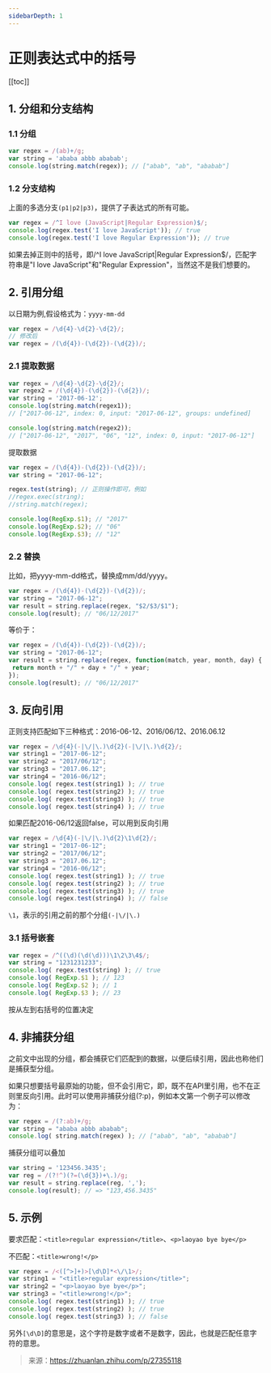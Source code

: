```yaml
---
sidebarDepth: 1
---
```


# 正则表达式中的括号

[[toc]]

## 1. 分组和分支结构

### 1.1 分组

```js
var regex = /(ab)+/g;
var string = 'ababa abbb ababab';
console.log(string.match(regex)); // ["abab", "ab", "ababab"]
```

### 1.2 分支结构

上面的多选分支`(p1|p2|p3)`，提供了子表达式的所有可能。

```js
var regex = /^I love (JavaScript|Regular Expression)$/;
console.log(regex.test('I love JavaScript')); // true
console.log(regex.test('I love Regular Expression')); // true
```

如果去掉正则中的括号，即/^I love JavaScript|Regular Expression\$/，匹配字符串是"I love JavaScript"和"Regular Expression"，当然这不是我们想要的。

## 2. 引用分组

以日期为例,假设格式为：`yyyy-mm-dd`

```js
var regex = /\d{4}-\d{2}-\d{2}/;
// 修改后
var regex = /(\d{4})-(\d{2})-(\d{2})/;
```

### 2.1 提取数据

```js
var regex = /\d{4}-\d{2}-\d{2}/;
var regex2 = /(\d{4})-(\d{2})-(\d{2})/;
var string = '2017-06-12';
console.log(string.match(regex1));
// ["2017-06-12", index: 0, input: "2017-06-12", groups: undefined]

console.log(string.match(regex2));
// ["2017-06-12", "2017", "06", "12", index: 0, input: "2017-06-12"]
```

提取数据

```js
var regex = /(\d{4})-(\d{2})-(\d{2})/;
var string = "2017-06-12";

regex.test(string); // 正则操作即可，例如
//regex.exec(string);
//string.match(regex);

console.log(RegExp.$1); // "2017"
console.log(RegExp.$2); // "06"
console.log(RegExp.$3); // "12"
```

### 2.2 替换

比如，把yyyy-mm-dd格式，替换成mm/dd/yyyy。

```js
var regex = /(\d{4})-(\d{2})-(\d{2})/;
var string = "2017-06-12";
var result = string.replace(regex, "$2/$3/$1");
console.log(result); // "06/12/2017"
```

等价于：

```js
var regex = /(\d{4})-(\d{2})-(\d{2})/;
var string = "2017-06-12";
var result = string.replace(regex, function(match, year, month, day) {
 return month + "/" + day + "/" + year;
});
console.log(result); // "06/12/2017"
```

## 3. 反向引用

正则支持匹配如下三种格式：2016-06-12、2016/06/12、2016.06.12

```js
var regex = /\d{4}(-|\/|\.)\d{2}(-|\/|\.)\d{2}/;
var string1 = "2017-06-12";
var string2 = "2017/06/12";
var string3 = "2017.06.12";
var string4 = "2016-06/12";
console.log( regex.test(string1) ); // true
console.log( regex.test(string2) ); // true
console.log( regex.test(string3) ); // true
console.log( regex.test(string4) ); // true
```

如果匹配2016-06/12返回false，可以用到反向引用

```js
var regex = /\d{4}(-|\/|\.)\d{2}\1\d{2}/;
var string1 = "2017-06-12";
var string2 = "2017/06/12";
var string3 = "2017.06.12";
var string4 = "2016-06/12";
console.log( regex.test(string1) ); // true
console.log( regex.test(string2) ); // true
console.log( regex.test(string3) ); // true
console.log( regex.test(string4) ); // false
```

`\1`，表示的引用之前的那个分组`(-|\/|\.)`

### 3.1 括号嵌套

```js
var regex = /^((\d)(\d(\d)))\1\2\3\4$/;
var string = "1231231233";
console.log( regex.test(string) ); // true
console.log( RegExp.$1 ); // 123
console.log( RegExp.$2 ); // 1
console.log( RegExp.$3 ); // 23
```

按从左到右括号的位置决定

## 4. 非捕获分组

之前文中出现的分组，都会捕获它们匹配到的数据，以便后续引用，因此也称他们是捕获型分组。

如果只想要括号最原始的功能，但不会引用它，即，既不在API里引用，也不在正则里反向引用。此时可以使用非捕获分组(?:p)，例如本文第一个例子可以修改为：

```js
var regex = /(?:ab)+/g;
var string = "ababa abbb ababab";
console.log( string.match(regex) ); // ["abab", "ab", "ababab"]
```

捕获分组可以叠加

```js
var string = '123456.3435';
var reg = /(?!^)(?=(\d{3})+\.)/g;
var result = string.replace(reg, ',');
console.log(result); // => "123,456.3435"
```

## 5. 示例

要求匹配：`<title>regular expression</title>`、`<p>laoyao bye bye</p>`

不匹配：`<title>wrong!</p>`

```js
var regex = /<([^>]+)>[\d\D]*<\/\1>/;
var string1 = "<title>regular expression</title>";
var string2 = "<p>laoyao bye bye</p>";
var string3 = "<title>wrong!</p>";
console.log( regex.test(string1) ); // true
console.log( regex.test(string2) ); // true
console.log( regex.test(string3) ); // false
```

另外`[\d\D]`的意思是，这个字符是数字或者不是数字，因此，也就是匹配任意字符的意思。

> 来源：<https://zhuanlan.zhihu.com/p/27355118>